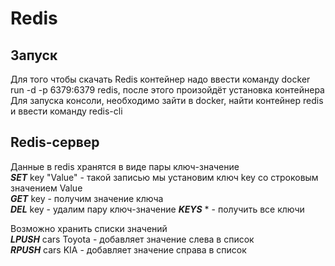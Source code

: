 # Redis

## Запуск 
Для того чтобы скачать Redis контейнер надо ввести команду docker run -d -p 6379:6379 redis, после этого произойдёт установка контейнера  
Для запуска консоли, необходимо зайти в docker, найти контейнер redis и ввести команду redis-cli

## Redis-сервер

Данные в redis хранятся в виде пары ключ-значение  
***SET*** key "Value" - такой записью мы установим ключ key со строковым значением Value  
***GET*** key - получим значение ключа  
***DEL*** key - удалим пару ключ-значение
***KEYS*** * - получить все ключи  

Возможно хранить списки значений  
***LPUSH*** cars Toyota - добавляет значение слева в список  
***RPUSH*** cars KIA - добавляет значение справа в список  
